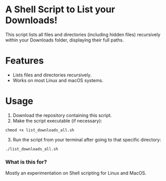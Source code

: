 # A Shell Script to List your Downloads!

This script lists all files and directories (including hidden files) recursively within your Downloads folder, displaying their full paths.

# Features
* Lists files and directories recursively.
* Works on most Linux and macOS systems.

# Usage

1. Download the repository containing this script.
2. Make the script executable (if necessary):
```
chmod +x list_downloads_all.sh
```
3. Run the script from your terminal after going to that specific directory:
```
./list_downloads_all.sh
```
### What is this for?
Mostly an experimentation on Shell scripting for Linux and MacOS.

